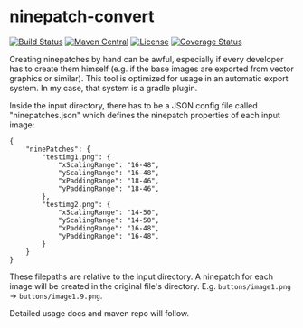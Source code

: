 ninepatch-convert
=================
[![Build Status](https://travis-ci.org/andresmanz/ninepatch-convert.svg?branch=master)](https://travis-ci.org/andresmanz/ninepatch-convert)
[![Maven Central](https://maven-badges.herokuapp.com/maven-central/org.cethos.tools/ninepatch-convert/badge.svg)](https://maven-badges.herokuapp.com/maven-central/org.cethos.tools/ninepatch-convert)
[![License](http://img.shields.io/:license-apache-blue.svg)](http://www.apache.org/licenses/LICENSE-2.0.html)
[![Coverage Status](https://img.shields.io/coveralls/andresmanz/ninepatch-convert.svg)](https://coveralls.io/r/andresmanz/ninepatch-convert?branch=master)

Creating ninepatches by hand can be awful, especially if every developer has to create them himself (e.g. if the base images are exported from vector graphics or similar). This tool is optimized for usage in an automatic export system. In my case, that system is a gradle plugin.

Inside the input directory, there has to be a JSON config file called "ninepatches.json" which defines the ninepatch properties of each input image:

```
{
    "ninePatches": {
        "testimg1.png": {
            "xScalingRange": "16-48",
            "yScalingRange": "16-48",
            "xPaddingRange": "18-46",
            "yPaddingRange": "18-46",
        },
        "testimg2.png": {
            "xScalingRange": "14-50",
            "yScalingRange": "14-50",
            "xPaddingRange": "16-48",
            "yPaddingRange": "16-48",
        }
    }
}
```

These filepaths are relative to the input directory. A ninepatch for each image will be created in the original file's directory. E.g. ```buttons/image1.png``` -> ```buttons/image1.9.png```.

Detailed usage docs and maven repo will follow.

